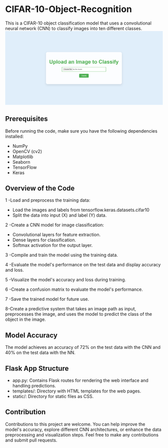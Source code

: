 # CIFAR-10-Object-Recognition
This is a CIFAR-10 object classification model that uses a convolutional neural network (CNN) to classify images into ten different classes. 
![Image about the final project](<CIFAR-10 Object Recognition.png>)

## Prerequisites
Before running the code, make sure you have the following dependencies installed:
- NumPy
- OpenCV (cv2)
- Matplotlib
- Seaborn
- TensorFlow
- Keras

## Overview of the Code
1 -Load and preprocess the training data:
- Load the images and labels from tensorflow.keras.datasets.cifar10
- Split the data into input (X) and label (Y) data.
  
2 -Create a CNN model for image classification:
- Convolutional layers for feature extraction.
- Dense layers for classification.
- Softmax activation for the output layer.

3 -Compile and train the model using the training data.

4 -Evaluate the model's performance on the test data and display accuracy and loss.

5 -Visualize the model's accuracy and loss during training.

6 -Create a confusion matrix to evaluate the model's performance.

7 -Save the trained model for future use.

8-Create a predictive system that takes an image path as input, preprocesses the image, and uses the model to predict the class of the object in the image.


## Model Accuracy
The model achieves an accuracy of 72% on the test data with the CNN and 40% on the test data with the NN.

## Flask App Structure
- app.py: Contains Flask routes for rendering the web interface and handling predictions.
- templates/: Directory with HTML templates for the web pages.
- static/: Directory for static files as CSS.

## Contribution
Contributions to this project are welcome. You can help improve the model's accuracy, explore different CNN architectures, or enhance the data preprocessing and visualization steps. 
Feel free to make any contributions and submit pull requests.


